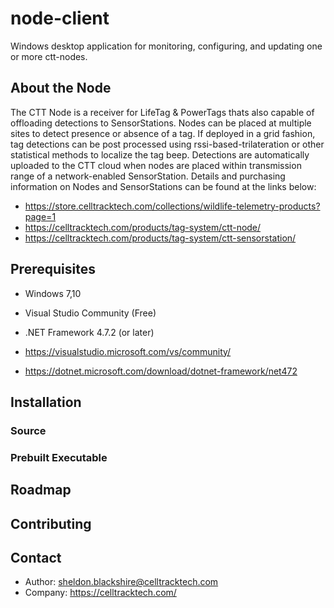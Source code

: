 # node-client
Windows desktop application for monitoring, configuring, and updating one or more ctt-nodes.

## About the Node

The CTT Node is a receiver for LifeTag & PowerTags thats also capable of offloading detections to SensorStations. Nodes can be placed at multiple sites to detect presence or absence of a tag. If deployed in a grid fashion, tag detections can be post processed using rssi-based-trilateration or other statistical methods to localize the tag beep. Detections are automatically uploaded to the CTT cloud when nodes are placed within transmission range of a network-enabled SensorStation. Details and purchasing information on Nodes and SensorStations can be found at the links below:

* https://store.celltracktech.com/collections/wildlife-telemetry-products?page=1
* https://celltracktech.com/products/tag-system/ctt-node/
* https://celltracktech.com/products/tag-system/ctt-sensorstation/

## Prerequisites
* Windows 7,10
* Visual Studio Community (Free)
* .NET Framework 4.7.2 (or later)

* https://visualstudio.microsoft.com/vs/community/
* https://dotnet.microsoft.com/download/dotnet-framework/net472

## Installation
### Source
### Prebuilt Executable
## Roadmap
## Contributing
## Contact
* Author: sheldon.blackshire@celltracktech.com
* Company: https://celltracktech.com/


